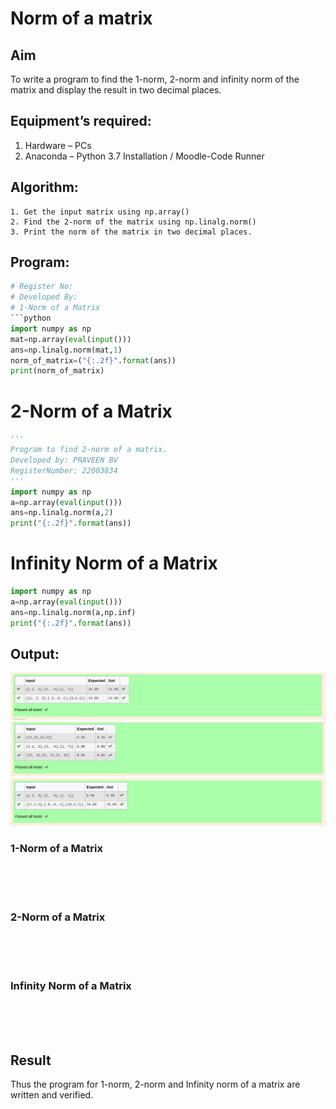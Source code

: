 # Norm of a matrix
## Aim
To write a program to find the 1-norm, 2-norm and infinity norm of the matrix and display the result in two decimal places.
## Equipment’s required:
1.	Hardware – PCs
2.	Anaconda – Python 3.7 Installation / Moodle-Code Runner
## Algorithm:
	1. Get the input matrix using np.array()   
    2. Find the 2-norm of the matrix using np.linalg.norm()
	3. Print the norm of the matrix in two decimal places.
	
## Program:
```Python
# Register No:
# Developed By:
# 1-Norm of a Matrix
```python
import numpy as np 
mat=np.array(eval(input()))
ans=np.linalg.norm(mat,1)
norm_of_matrix=("{:.2f}".format(ans))
print(norm_of_matrix)
```



# 2-Norm of a Matrix
```python
'''
Program to find 2-norm of a matrix.
Developed by: PRAVEEN BV
RegisterNumber: 22003834
'''
import numpy as np
a=np.array(eval(input()))
ans=np.linalg.norm(a,2)
print("{:.2f}".format(ans))
```




# Infinity Norm of a Matrix
```python
import numpy as np
a=np.array(eval(input()))
ans=np.linalg.norm(a,np.inf)
print("{:.2f}".format(ans))
```


## Output:
![1](1.png)
![2](2.png)
![3](3.png)

### 1-Norm of a Matrix
<br>
<br>
<br>

### 2-Norm of a Matrix
<br>
<br>
<br>

### Infinity Norm of a Matrix
<br>
<br>
<br>

## Result
Thus the program for 1-norm, 2-norm and Infinity norm of a matrix are written and verified.
